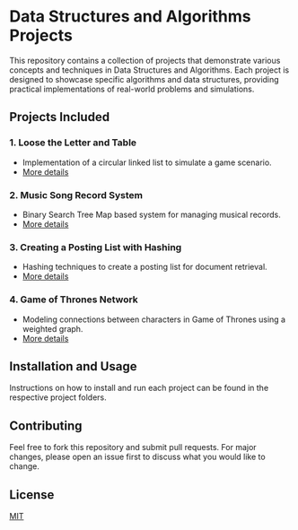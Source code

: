 # Data Structures and Algorithms Projects

This repository contains a collection of projects that demonstrate various concepts and techniques in Data Structures and Algorithms. Each project is designed to showcase specific algorithms and data structures, providing practical implementations of real-world problems and simulations.

## Projects Included

### 1. Loose the Letter and Table
- Implementation of a circular linked list to simulate a game scenario.
- [More details](link-to-specific-folder-or-documentation)

### 2. Music Song Record System
- Binary Search Tree Map based system for managing musical records.
- [More details](link-to-specific-folder-or-documentation)

### 3. Creating a Posting List with Hashing
- Hashing techniques to create a posting list for document retrieval.
- [More details](link-to-specific-folder-or-documentation)

### 4. Game of Thrones Network
- Modeling connections between characters in Game of Thrones using a weighted graph.
- [More details](link-to-specific-folder-or-documentation)

## Installation and Usage

Instructions on how to install and run each project can be found in the respective project folders.

## Contributing

Feel free to fork this repository and submit pull requests. For major changes, please open an issue first to discuss what you would like to change.

## License

[MIT](LICENSE.md)

